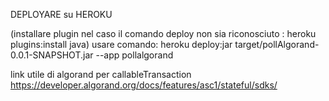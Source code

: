 DEPLOYARE su HEROKU

(installare plugin nel caso il comando deploy non sia riconosciuto : heroku plugins:install java)
usare comando: heroku deploy:jar target/pollAlgorand-0.0.1-SNAPSHOT.jar --app pollalgorand


link utile di algorand per callableTransaction https://developer.algorand.org/docs/features/asc1/stateful/sdks/
